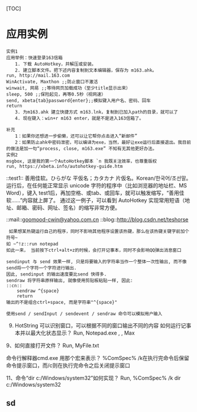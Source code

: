 [TOC]
# 应用实例
    实例1
    应用举例：快速登录163信箱
    　　1. 下载 AutoHotkey，并解压或安装。
    　　2. 建立脚本文件。把下述内容复制到文本编辑器，保存为 m163.ahk。
    run, http://mail.163.com
    WinActivate, Maxthon ;;防止窗口不激活
    winwait, 网易 ;;等待网页加载成功（至少title显示出来）
    sleep, 500 ;;保险起见，再等0.5秒（视网速）
    send, xbeta{tab}password{enter};;模拟键入用户名、密码、回车
    return
    　　3. 为m163.ahk 建立快捷方式 m163.lnk，复制到已加入path的目录，就可以了
    　　4. 现在键入：win+r m163 enter，就是不是进入163信箱了。

    补充
    　　1：如果你还想进一步偷懒，还可以让它帮你点击进入“新邮件”
    　　2：如果防止ahk中密码泄密，可以编译为exe，当然，最好让exe运行后直接退出。我目前的做法是加一句“process, close, m163.exe” 不知有无其他更好办法。
    实例2
    msgbox, 这是我的第一个AutoHotkey脚本 `n 我既关注效率，也尊重版权
    run, https://xbeta.info/autohotkey-guide.htm

::test1:: 善用佳软。ひらがな 平仮名；カタカナ 片仮名。Korean/한국어/조선말。
运行后，在任何能正常显示 unicode 字符的程序中（比如浏览器的地址栏、MS Word），键入 test1后，再加空格、或tab、或回车，就可以触发缩写，“善用佳软……”内容就上屏了。
通过这一例子，可以看到 AutoHotkey 实现常用短语（地址、邮箱、密码、网址、签名）的缩写非常方便。

 ::mail::goomood-cwin@yahoo.com.cn
    ::blog::http://blog.csdn.net/teshorse

     如果想某热键运行自己的程序，同时不影响其他程序设置该热键，那么在该热键关键字前加个符号~
    如 ~^!z::run notepad
    如此一来， 当前按下ctrl+alt+z的时候，会打开记事本，同时不会影响QQ弹出消息窗口

    sendinput 与 send 效果一样, 只是将要输入的字符串当作一个整体一次性输出, 而不像send将一个字符一个字符进行输出.
    因此, sendinput 的输出速度要比send 快得多.
    sendraw 将字符串原样输出, 就像使用剪贴板粘贴一样, 因此:
    ::cn::
        sendraw ^{space}
        return 
    输出的不是组合ctrl+space, 而是字符串"^{space}"
    
    使用send / sendInput / sendevent / sendraw 命令可以模拟用户输入
9. HotString 可以识别窗口，可以根据不同的窗口输出不同的内容
如何运行记事本并以最大化状态显示？
Run, Notepad.exe , , Max

9、如何直接打开文件？
Run, MyFile.txt

命令行解释器cmd.exe 用那个宏来表示？
%ComSpec% /k在执行完命令后保留命令提示窗口，而/c则在执行完命令之后关闭提示窗口

11、命令“dir c:/Windows/system32”如何实现？
Run, %ComSpec% /k dir c:/Windows/system32


## sd
